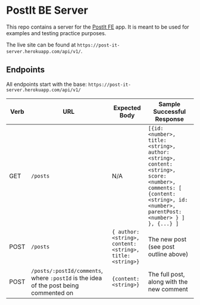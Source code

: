 # PostIt BE Server

This repo contains a server for the [PostIt FE](https://github.com/turingschool-examples/post-it-testing) app. It is meant to be used for examples and testing practice purposes. 

The live site can be found at `https://post-it-server.herokuapp.com/api/v1/`.

## Endpoints
All endpoints start with the base: `https://post-it-server.herokuapp.com/api/v1/`

| Verb | URL | Expected Body | Sample Successful Response |
|------|-----|---------------|-----------------|
| GET  | `/posts` | N/A      | `[{id:<number>, title:<string>, author:<string>, content:<string>, score:<number>, comments: [ {content: <string>, id:<number>, parentPost:<number> } ] }, {...} ]` |
| POST | `/posts` | `{ author: <string>, content: <string>, title: <string>}` | The new post (see post outline above)|
| POST | `/posts/:postId/comments`, where `:postId` is the idea of the post being commented on | `{content:<string>}`| The full post, along with the new comment |
